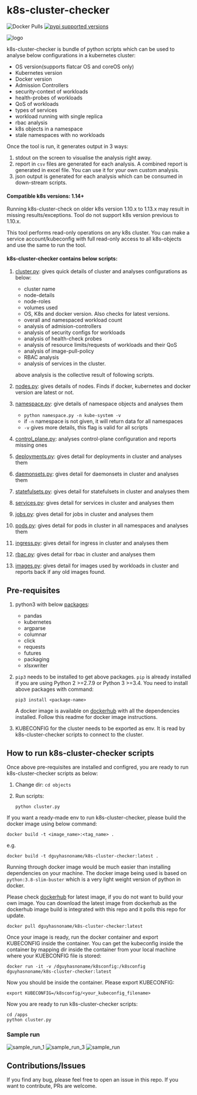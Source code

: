 # k8s-cluster-checker

![Docker Pulls](https://img.shields.io/docker/pulls/dguyhasnoname/k8s-cluster-checker.svg)
[![pypi supported versions](https://img.shields.io/pypi/pyversions/kubernetes.svg)](https://pypi.python.org/pypi/kubernetes)


![logo](/docs/imgs/logo.png)

k8s-cluster-checker is bundle of python scripts which can be used to analyse below configurations in a kubernetes cluster:

- OS version(supports flatcar OS and coreOS only)
- Kubernetes version
- Docker version
- Admission Controllers
- security-context of workloads
- health-probes of workloads
- QoS of workloads
- types of services
- workload running with single replica
- rbac analysis
- k8s objects in a namespace 
- stale namespaces with no workloads
 
Once the tool is run, it generates output in 3 ways:
1. stdout on the screen to visualise the analysis right away.
2. report in `csv` files are generated for each analysis. A combined report is generated in excel file. You can use it for your own custom analysis.
3. json output is generated for each analysis which can be consumed in down-stream scripts.

#### Compatible k8s versions: 1.14+  
Running k8s-cluster-check on older k8s version 1.10.x to 1.13.x may result in missing results/exceptions. Tool do not support k8s version previous to 1.10.x.

This tool performs read-only operations on any k8s cluster. You can make a service account/kubeconfig with full read-only access to all k8s-objects and use the same to run the tool.

#### k8s-cluster-checker contains below scripts:

1. [cluster.py](objects/cluster.py): gives quick details of cluster and analyses configurations as below:
    - cluster name
    - node-details
    - node-roles
    - volumes used
    - OS, K8s and docker version. Also checks for latest versions.
    - overall and namespaced workload count
    - analysis of admision-controllers
    - analysis of security configs for workloads
    - analysis of health-check probes
    - analysis of resource limits/requests of workloads and their QoS
    - analysis of image-pull-policy
    - RBAC analysis
    - analysis of services in the cluster.

    above analysis is the collective result of following scripts.
2. [nodes.py](objects/nodes.py): gives details of nodes. Finds if docker, kubernetes and docker version are latest or not.
3. [namespace.py](objects/namespace.py): give details of namespace objects and analyses them
    - `python namespace.py -n kube-system -v`
    - if `-n` namespace is not given, it will return data for all namespaces
    - `-v` gives more details, this flag is valid for all scripts
4. [control_plane.py](objects/control_plane.py): analyses control-plane configuration and reports missing ones
5. [deployments.py](objects/deployments.py): gives detail for deployments in cluster and analyses them
6. [daemonsets.py](objects/daemonsets.py): gives detail for daemonsets in cluster and analyses them
7. [statefulsets.py](objects/statefulsets.py): gives detail for statefulsets in cluster and analyses them
8. [services.py](objects/services.py): gives detail for services in cluster and analyses them
9. [jobs.py](objects/jobs.py): gives detail for jobs in cluster and analyses them
10. [pods.py](objects/pods.py): gives detail for pods in cluster in all namespaces and analyses them
11. [ingress.py](objects/ingress.py): gives detail for ingress in cluster and analyses them
12. [rbac.py](objects/rbac.py): gives detail for rbac in cluster and analyses them
13. [images.py](objects/images.py): gives detail for images used by workloads in cluster and reports back if any old images found.

## Pre-requisites

1. python3 with below [packages](requirements.txt):
    - pandas
    - kubernetes
    - argparse
    - columnar
    - click
    - requests
    - futures
    - packaging
    - xlsxwriter

2. `pip3` needs to be installed to get above packages. `pip` is already installed if you are using Python 2 >=2.7.9 or Python 3 >=3.4. You need to install above packages with command: 

    ```
    pip3 install <package-name>
    ```

    A docker image is available on [dockerhub](https://hub.docker.com/repository/docker/dguyhasnoname/k8s-cluster-checker) with all the dependencies installed. Follow this readme for docker image instructions.

3. KUBECONFIG for the cluster needs to be exported as env. It is read by k8s-cluster-checker scripts to connect to the cluster.

## How to run k8s-cluster-checker scripts

Once above pre-requisites are installed and configred, you are ready to run k8s-cluster-checker scripts as below:

1. Change dir: `cd objects`
2. Run scripts:

    ```
    python cluster.py
    ```

If you want a ready-made env to run k8s-cluster-checker, please build the docker image using below command:

    docker build -t <image_name>:<tag_name> .

e.g.

    
    docker build -t dguyhasnoname/k8s-cluster-checker:latest .
    
Running through docker image would be much easier than installing dependencies on your machine. The docker image being used is based on `python:3.8-slim-buster` which is a very light weight version of python in docker.  

Please check [dockerhub](https://hub.docker.com/repository/docker/dguyhasnoname/k8s-cluster-checker) for latest image, if you do not want to build your own image. You can download the latest image from dockerhub as the dockerhub image build is integrated with this repo and it polls this repo for update.

    docker pull dguyhasnoname/k8s-cluster-checker:latest

Once your image is ready, run the docker container and export KUBECONFIG inside the container. You can get the kubeconfig inside the container by mapping dir inside the container from your local machine where your KUEBCONFIG file is stored:

    
    docker run -it -v /dguyhasnoname/k8sconfig:/k8sconfig dguyhasnoname/k8s-cluster-checker:latest
    

Now you should be inside the container. Please export KUBECONFIG:

    
    export KUBECONFIG=/k8sconfig/<your_kubeconfig_filename>
    

Now you are ready to run k8s-cluster-checker scripts:

    
    cd /apps
    python cluster.py

### Sample run

![sample_run_1](/docs/imgs/sample_run_1.png)
![sample_run_3](/docs/imgs/sample_run_3.png)
![sample_run](/docs/imgs/sample_run.png)

## Contributions/Issues

If you find any bug, please feel free to open an issue in this repo. If you want to contribute, PRs are welcome.
